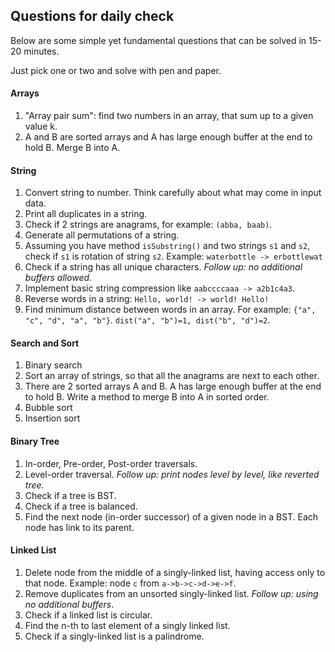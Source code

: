 Questions for daily check
---

Below are some simple yet fundamental questions that can be solved in 15-20 minutes.

Just pick one or two and solve with pen and paper.

#### Arrays

1. "Array pair sum": find two numbers in an array, that sum up to a given value k.
2. A and B are sorted arrays and A has large enough buffer at the end to hold B. Merge B into A.

#### String

1. Convert string to number. Think carefully about what may come in input data.
2. Print all duplicates in a string.
2. Check if 2 strings are anagrams, for example: `(abba, baab)`.
3. Generate all permutations of a string.
4. Assuming you have method `isSubstring()` and two strings `s1` and `s2`, check if `s1` is rotation of string `s2`.
  Example: `waterbottle -> erbottlewat`
5. Check if a string has all unique characters. *Follow up: no additional buffers allowed.*
6. Implement basic string compression like `aabccccaaa -> a2b1c4a3`.
7. Reverse words in a string: `Hello, world! -> world! Hello!`
8. Find minimum distance between words in an array. 
  For example: `{"a", "c", "d", "a", "b"}`. 
  `dist("a", "b")=1, dist("b", "d")=2`.

#### Search and Sort

1. Binary search
2. Sort an array of strings, so that all the anagrams are next to each other.
3. There are 2 sorted arrays A and B. A has large enough buffer at the end to hold B. 
  Write a method to merge B into A in sorted order.
4. Bubble sort
5. Insertion sort

#### Binary Tree

1. In-order, Pre-order, Post-order traversals.
2. Level-order traversal. *Follow up: print nodes level by level, like reverted tree.*
3. Check if a tree is BST.
4. Check if a tree is balanced.
5. Find the next node (in-order successor) of a given node in a BST. Each node has link to its parent.

#### Linked List

1. Delete node from the middle of a singly-linked list, having access only to that node. 
  Example: node `c` from `a->b->c->d->e->f`.
2. Remove duplicates from an unsorted singly-linked list. *Follow up: using no additional buffers*.
3. Check if a linked list is circular.
4. Find the n-th to last element of a singly linked list.
5. Check if a singly-linked list is a palindrome.
